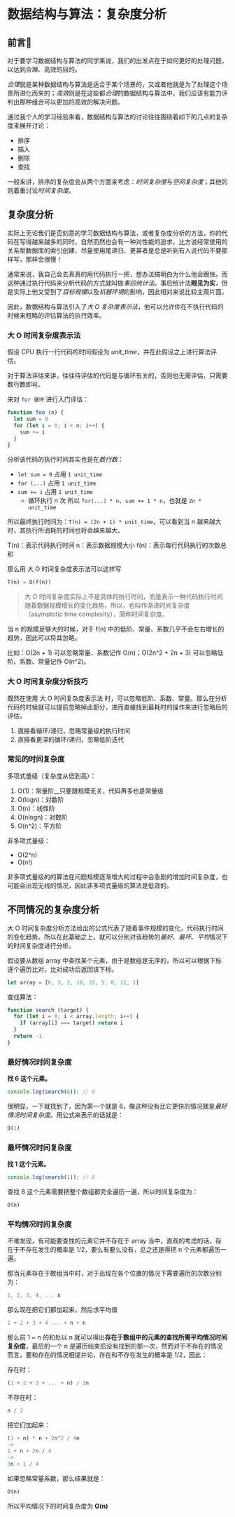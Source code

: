 # 数据结构与算法：复杂度分析

## 前言🌱

对于要学习数据结构与算法的同学来说，我们的出发点在于如何更好的处理问题，以达到合理、高效的目的。

*合理*就是某种数据结构与算法是适合于某个场景的，又或者他就是为了处理这个场景所进化而来的；*高效*则是在这些都*合理*的数据结构与算法中，我们应该有能力评判出那种组合可以更加的高效的解决问题。

通过我个人的学习经验来看，数据结构与算法的讨论往往围绕着如下的几点的复杂度来展开讨论：

- 排序
- 插入
- 删除
- 查找

一般来讲，排序的复杂度会从两个方面来考虑：*时间复杂度*与*空间复杂度*；其他的则着重讨论*时间复杂度*。

## 复杂度分析

实际上无论我们是否刻意的学习数据结构与算法，或者复杂度分析的方法，你的代码在写得越来越多的同时，自然而然也会有一种对性能的追求，比方说经常使用的关系型数据库的索引创建、尽量使用尾递归、更甚者是总是听到有人说代码不要那样写，那样会很慢！

通常来说，我自己会去真真的用代码执行一把，想办法搞明白为什么他会跟快。而这种通过执行代码来分析代码的方式就叫做*事后统计法*。事后统计法**眼见为实**，但是实际上他又受到了*目标规模*以及*机器环境*的影响，因此相对来说比较主观片面。

因此，数据结构与算法引入了*大 O 复杂度表示法*，他可以允许你在不执行代码的时候来粗略的评估算法的执行效率。

### 大 O 时间复杂度表示法

假设 CPU 执行一行代码的时间假设为 *unit_time*，并在此假设之上进行算法评估。

对于算法评估来讲，往往待评估的代码是与循环有关的，否则也无需评估，只需要数行数即可。

来对 `for 循环` 进行入门评估：

```js
function foo (n) {
  let sum = 0
  for (let i = 0; i < n; i++) {
    sum += i
  }
}
```

分析该代码的执行时间其实也是在*数行数*：

- `let sum = 0` 占用 `1 unit_time`
- `for (...)` 占用 `1 unit_time`
- `sum += i` 占用 `1 unit_time`
  - 循环执行 *n* 次
    所以 `for(...) * n`、`sum += 1 * n`，也就是 `2n * unit_time`

所以最终执行时间为：`T(n) = (2n + 1) * unit_time`，可以看到当 n 越来越大时，其执行所消耗的时间也将会越来越大。

T(n)：表示代码执行时间
n：表示数据规模大小
f(n)：表示每行代码执行的次数总和

那么用 大 O 时间复杂度表示法可以这样写

```js
T(n) = O(f(n))
```

> 大 O 时间复杂度实际上不是具体的执行时间，而是表示一种代码执行时间随着数据规模增长的变化趋势，所以，也叫作渐进时间复杂度（asymptotic time complexity），简称时间复杂度。

当 n 的规模足够大的时候，对于 f(n) 中的低阶、常量、系数几乎不会左右增长的趋势，因此可以将其忽略。

比如：O(2n + 1) 可以忽略常量、系数记作 O(n)；O(2n^2 + 2n + 3) 可以忽略低阶、系数、常量记作 O(n^2)。

### 大 O 时间复杂度分析技巧

既然在使用 大 O 时间复杂度表示法 时，可以忽略低阶、系数、常量。那么在分析代码的时候就可以提前忽略掉此部分，进而直接找到最耗时的操作来进行忽略后的评估。

1. 直接看循环/递归，忽略常量级的执行时间
2. 直接看更深的循环/递归，忽略低阶迭代

### 常见的时间复杂度

多项式量级（复杂度从低到高）：

1. O(1)：常量阶__只要跟规模无关，代码再多也是常量级
2. O(logn)：对数阶
3. O(n)：线性阶
4. O(nlogn)：对数阶
5. O(n^2)：平方阶

非多项式量级：

- O(2^n)
- O(n!)

非多项式量级的的算法在问题规模逐渐增大的过程中会急剧的增加时间复杂度，也可能会出现无线的情况，因此非多项式量级的算法是低效的。

## 不同情况的复杂度分析

大 O 时间复杂度分析方法给出的公式代表了随着事件规模的变化，代码执行时间的变化趋势。所以在此基础之上，就可以分别对该趋势的*最好*、*最坏*、*平均*情况下的时间复杂度进行分析。

假设要从数组 array 中查找某个元素，由于是数组是无序的，所以可以根据下标逐个遍历比对，比对成功后返回该下标。

```js
let array = [6, 3, 2, 10, 32, 5, 0, 12, 1]
```

查找算法：

```js
function search (target) {
  for (let i = 0; i < array.length; i++) {
    if (array[i] === target) return i
  }
  return -1
}
```

### 最好情况时间复杂度

**找 6 这个元素。**

```js
console.log(search(6)); // 0
```

很明显，一下就找到了，因为第一个就是 6，像这种没有比它更快的情况就是*最好情况时间复杂度*。用公式来表示的话就是：

```js
O(1)
```

### 最坏情况时间复杂度

**找 1 这个元素。**

```js
console.log(search(1)); // 8
```

查找 8 这个元素需要把整个数组都完全遍历一遍，所以时间复杂度为：

```js
O(n)
```

### 平均情况时间复杂度

不难发现，有可能要查找的元素它并不存在于 array 当中，直观的考虑的话，存在于不存在发生的概率是 1/2，要么有要么没有，总之还是得把 n 个元素都遍历一遍。

那当元素存在于数组当中时，对于出现在各个位置的情况下需要遍历的次数分别为：

```js
1, 2, 3, 4, ... n
```

那么现在把它们都加起来，然后求平均值

```js
1 + 2 + 3 + 4 ... + n + n
```

那么前 1 ~ n 的和处以 n 就可以得出**存在于数组中的元素的查找所需平均情况时间复杂度**，最后的一个 n 是遍历结束后没有找到的那一次，然而对于不存在的情况而言，要和存在的情况相提并论，存在和不存在发生的概率是 1/2，因此：

存在时：

```js
(1 + 2 + 3 + ... + n) / 2n
```

不存在时：

```js
n / 2
```

把它们加起来：

```js
(1 + n) * n + 2n^2 / 4n
->
1 + n + 2n / 4
->
3n + 1 / 4
```

如果忽略常量系数，那么结果就是：

```js
O(n)
```

所以平均情况下的时间复杂度为 **O(n)**